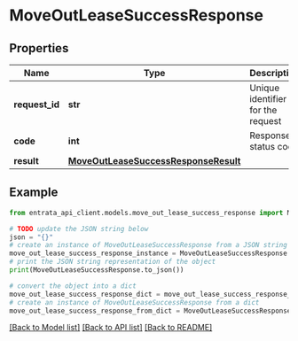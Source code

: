 # MoveOutLeaseSuccessResponse


## Properties

Name | Type | Description | Notes
------------ | ------------- | ------------- | -------------
**request_id** | **str** | Unique identifier for the request | 
**code** | **int** | Response status code | 
**result** | [**MoveOutLeaseSuccessResponseResult**](MoveOutLeaseSuccessResponseResult.md) |  | 

## Example

```python
from entrata_api_client.models.move_out_lease_success_response import MoveOutLeaseSuccessResponse

# TODO update the JSON string below
json = "{}"
# create an instance of MoveOutLeaseSuccessResponse from a JSON string
move_out_lease_success_response_instance = MoveOutLeaseSuccessResponse.from_json(json)
# print the JSON string representation of the object
print(MoveOutLeaseSuccessResponse.to_json())

# convert the object into a dict
move_out_lease_success_response_dict = move_out_lease_success_response_instance.to_dict()
# create an instance of MoveOutLeaseSuccessResponse from a dict
move_out_lease_success_response_from_dict = MoveOutLeaseSuccessResponse.from_dict(move_out_lease_success_response_dict)
```
[[Back to Model list]](../README.md#documentation-for-models) [[Back to API list]](../README.md#documentation-for-api-endpoints) [[Back to README]](../README.md)


